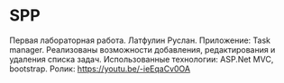 # SPP
Первая лабораторная работа. 
Латфулин Руслан. 
Приложение: Task manager. Реализованы возможности добавления, редактирования и удаления списка задач.
Использованные технологии: ASP.Net MVC, bootstrap. Ролик: https://youtu.be/-ieEqaCv0OA
